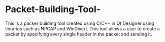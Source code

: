 # Packet-Building-Tool-
This is a packer building tool created using C/C++ in Qt Designer using libraries such as NPCAP and WinDivert. This tool allows a user to create a packet by specifying every single header in the packet and sending it.
